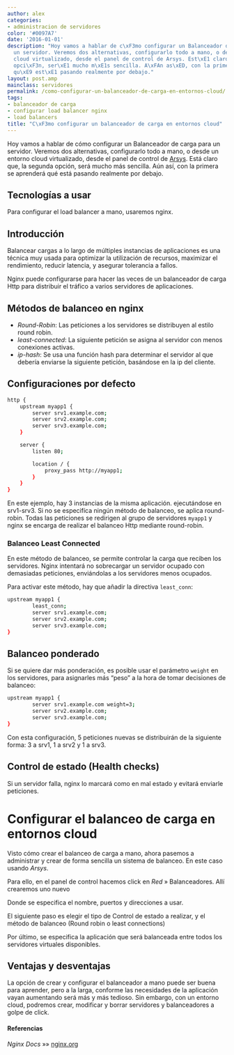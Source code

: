```yaml
---
author: alex
categories:
- administracion de servidores
color: '#0097A7'
date: '2016-01-01'
description: "Hoy vamos a hablar de c\xF3mo configurar un Balanceador de carga para
  un servidor. Veremos dos alternativas, configurarlo todo a mano, o desde un entorno
  cloud virtualizado, desde el panel de control de Arsys. Est\xE1 claro que, la segunda
  opci\xF3n, ser\xE1 mucho m\xE1s sencilla. A\xFAn as\xED, con la primera se aprender\xE1
  qu\xE9 est\xE1 pasando realmente por debajo."
layout: post.amp
mainclass: servidores
permalink: /como-configurar-un-balanceador-de-carga-en-entornos-cloud/
tags:
- balanceador de carga
- configurar load balancer nginx
- load balancers
title: "C\xF3mo configurar un balanceador de carga en entornos cloud"
---
```


Hoy vamos a hablar de cómo configurar un Balanceador de carga para un servidor. Veremos dos alternativas, configurarlo todo a mano, o desde un entorno cloud virtualizado, desde el panel de control de [Arsys][1]. Está claro que, la segunda opción, será mucho más sencilla. Aún así, con la primera se aprenderá qué está pasando realmente por debajo.

## Tecnologías a usar

Para configurar el load balancer a mano, usaremos nginx.

## Introducción

Balancear cargas a lo largo de múltiples instancias de aplicaciones es una técnica muy usada para optimizar la utilización de recursos, maximizar el rendimiento, reducir latencia, y asegurar tolerancia a fallos.

Nginx puede configurarse para hacer las veces de un balanceador de carga Http para distribuir el tráfico a varios servidores de aplicaciones.

<!--more--><!--ad-->

## Métodos de balanceo en nginx

  * *Round-Robin*: Las peticiones a los servidores se distribuyen al estilo round robin.
  * *least-connected*: La siguiente petición se asigna al servidor con menos conexiones activas.
  * *ip-hash*: Se usa una función hash para determinar el servidor al que debería enviarse la siguiente petición, basándose en la ip del cliente.

## Configuraciones por defecto

```bash
http {
    upstream myapp1 {
        server srv1.example.com;
        server srv2.example.com;
        server srv3.example.com;
    }

    server {
        listen 80;

        location / {
            proxy_pass http://myapp1;
        }
    }
}

```

En este ejemplo, hay 3 instancias de la misma aplicación. ejecutándose en srv1-srv3. Si no se especifíca ningún método de balanceo, se aplica round-robin. Todas las peticiones se redirigen al grupo de servidores `myapp1` y nginx se encarga de realizar el balanceo Http mediante round-robin.

### Balanceo Least Connected

En este método de balanceo, se permite controlar la carga que reciben los servidores. Nginx intentará no sobrecargar un servidor ocupado con demasiadas peticiones, enviándolas a los servidores menos ocupados.

Para activar este método, hay que añadir la directiva `least_conn`:

```bash
upstream myapp1 {
        least_conn;
        server srv1.example.com;
        server srv2.example.com;
        server srv3.example.com;
}

```

## Balanceo ponderado

Si se quiere dar más ponderación, es posible usar el parámetro `weight` en los servidores, para asignarles más “peso” a la hora de tomar decisiones de balanceo:

```bash
upstream myapp1 {
        server srv1.example.com weight=3;
        server srv2.example.com;
        server srv3.example.com;
}

```

Con esta configuración, 5 peticiones nuevas se distribuirán de la siguiente forma: 3 a srv1, 1 a srv2 y 1 a srv3.

## Control de estado (Health checks)

Si un servidor falla, nginx lo marcará como en mal estado y evitará enviarle peticiones.

# Configurar el balanceo de carga en entornos cloud

Visto cómo crear el balanceo de carga a mano, ahora pasemos a administrar y crear de forma sencilla un sistema de balanceo. En este caso usando *Arsys*.

Para ello, en el panel de control hacemos click en *Red* » Balanceadores. Allí crearemos uno nuevo

<amp-img on="tap:lightbox1" role="button" tabindex="0" layout="responsive" src="/img/2015/03/Balanceadoresdecarga1.png" alt="Balanceadoresdecarga1" width="815px" height="531px" />

Donde se especifica el nombre, puertos y direcciones a usar.

El siguiente paso es elegir el tipo de Control de estado a realizar, y el método de balanceo (Round robin o least connections)

<amp-img on="tap:lightbox1" role="button" tabindex="0" layout="responsive" src="/img/2015/03/Balanceadoresdecarga2.png" alt="Balanceadoresdecarga2" width="812px" height="532px" />

Por último, se especifica la aplicación que será balanceada entre todos los servidores virtuales disponibles.

<amp-img on="tap:lightbox1" role="button" tabindex="0" layout="responsive" src="/img/2015/03/Balanceadoresdecarga3.png" alt="Balanceadoresdecarga3" width="815px" height="529px" />

## Ventajas y desventajas

La opción de crear y configurar el balanceador a mano puede ser buena para aprender, pero a la larga, conforme las necesidades de la aplicación vayan aumentando será más y más tedioso. Sin embargo, con un entorno cloud, podremos crear, modificar y borrar servidores y balanceadores a golpe de click.

#### Referencias

*Nginx Docs* »» <a href="http://nginx.org/en/docs/http/load_balancing.html" target="_blank">nginx.org</a>



 [1]: http://www.arsys.es/servidores/cloud?utm_source=cooperation&utm;_medium=baul&utm;_term=balanceador&utm;_content=online&utm;_campaign=cloud